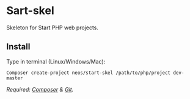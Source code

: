 Sart-skel
==========

Skeleton for Start PHP web projects.


Install
---

Type in terminal (Linux/Windows/Mac):

    Composer create-project neos/start-skel /path/to/php/project dev-master
    
    
*Required: [Composer](https://getcomposer.org/download/) & [Git](http://git-scm.com/book/en/Getting-Started-Installing-Git).*
